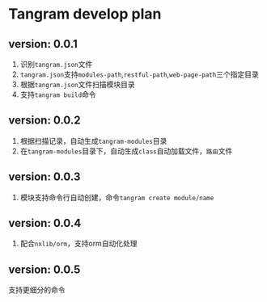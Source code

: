 Tangram develop plan
========================================

version: 0.0.1
-------
1. 识别`tangram.json`文件
2. `tangram.json`支持`modules-path`,`restful-path`,`web-page-path`三个指定目录
3. 根据`tangram.json`文件扫描模块目录
4. 支持`tangram build`命令

version: 0.0.2
-------
1. 根据扫描记录，自动生成`tangram-modules`目录
2. 在`tangram-modules`目录下，自动生成`class`自动加载文件，`路由`文件

version: 0.0.3
-------
1. 模块支持命令行自动创建，命令`tangram create module/name`

version: 0.0.4
-------
1. 配合`nxlib/orm`，支持orm自动化处理

version: 0.0.5
-------
支持更细分的命令